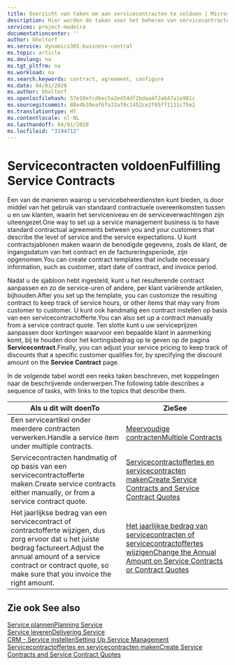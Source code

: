 ```yaml
---
title: Overzicht van taken om aan servicecontracten te voldoen | Microsoft Docs
description: Hier worden de taken voor het beheren van servicecontracten met klanten beschreven.
services: project-madeira
documentationcenter: ''
author: bholtorf
ms.service: dynamics365-business-central
ms.topic: article
ms.devlang: na
ms.tgt_pltfrm: na
ms.workload: na
ms.search.keywords: contract, agreement, configure
ms.date: 04/01/2020
ms.author: bholtorf
ms.openlocfilehash: 57e10efcd6ec5a2ed54df2bdaa4f2a647a1e981c
ms.sourcegitcommit: 88e4b30eaf6fa32af0c1452ce2f85ff1111c75e2
ms.translationtype: HT
ms.contentlocale: nl-NL
ms.lasthandoff: 04/01/2020
ms.locfileid: "3194712"
---
```

# <a name="fulfilling-service-contracts"></a><span data-ttu-id="19ed9-103">Servicecontracten voldoen</span><span class="sxs-lookup"><span data-stu-id="19ed9-103">Fulfilling Service Contracts</span></span> 
<span data-ttu-id="19ed9-104">Een van de manieren waarop u servicebeheerdiensten kunt bieden, is door middel van het gebruik van standaard contractuele overeenkomsten tussen u en uw klanten, waarin het serviceniveau en de serviceverwachtingen zijn uiteengezet.</span><span class="sxs-lookup"><span data-stu-id="19ed9-104">One way to set up a service management business is to have standard contractual agreements between you and your customers that describe the level of service and the service expectations.</span></span> <span data-ttu-id="19ed9-105">U kunt contractsjablonen maken waarin de benodigde gegevens, zoals de klant, de ingangsdatum van het contract en de factureringsperiode, zijn opgenomen.</span><span class="sxs-lookup"><span data-stu-id="19ed9-105">You can create contract templates that include necessary information, such as customer, start date of contract, and invoice period.</span></span>  
  
<span data-ttu-id="19ed9-106">Nadat u de sjabloon hebt ingesteld, kunt u het resulterende contract aanpassen en zo de service-uren of andere, per klant variërende artikelen, bijhouden.</span><span class="sxs-lookup"><span data-stu-id="19ed9-106">After you set up the template, you can customize the resulting contract to keep track of service hours, or other items that may vary from customer to customer.</span></span> <span data-ttu-id="19ed9-107">U kunt ook handmatig een contract instellen op basis van een servicecontractofferte.</span><span class="sxs-lookup"><span data-stu-id="19ed9-107">You can also set up a contract manually from a service contract quote.</span></span> <span data-ttu-id="19ed9-108">Ten slotte kunt u uw serviceprijzen aanpassen door kortingen waarvoor een bepaalde klant in aanmerking komt, bij te houden door het kortingsbedrag op te geven op de pagina **Servicecontract**.</span><span class="sxs-lookup"><span data-stu-id="19ed9-108">Finally, you can adjust your service pricing to keep track of discounts that a specific customer qualifies for, by specifying the discount amount on the **Service Contract** page.</span></span>  

<span data-ttu-id="19ed9-109">In de volgende tabel wordt een reeks taken beschreven, met koppelingen naar de beschrijvende onderwerpen.</span><span class="sxs-lookup"><span data-stu-id="19ed9-109">The following table describes a sequence of tasks, with links to the topics that describe them.</span></span>   
  
|<span data-ttu-id="19ed9-110">**Als u dit wilt doen**</span><span class="sxs-lookup"><span data-stu-id="19ed9-110">**To**</span></span>|<span data-ttu-id="19ed9-111">**Zie**</span><span class="sxs-lookup"><span data-stu-id="19ed9-111">**See**</span></span>|  
|------------|-------------|  
|<span data-ttu-id="19ed9-112">Een serviceartikel onder meerdere contracten verwerken.</span><span class="sxs-lookup"><span data-stu-id="19ed9-112">Handle a service item under multiple contracts.</span></span> | [<span data-ttu-id="19ed9-113">Meervoudige contracten</span><span class="sxs-lookup"><span data-stu-id="19ed9-113">Multiple Contracts</span></span>](service-multiple-contracts.md)|  
|<span data-ttu-id="19ed9-114">Servicecontracten handmatig of op basis van een servicecontractofferte maken.</span><span class="sxs-lookup"><span data-stu-id="19ed9-114">Create service contracts either manually, or from a service contract quote.</span></span>| [<span data-ttu-id="19ed9-115">Servicecontractoffertes en servicecontracten maken</span><span class="sxs-lookup"><span data-stu-id="19ed9-115">Create Service Contracts and Service Contract Quotes</span></span>](service-how-to-create-service-contracts-and-service-contract-quotes.md)|
|<span data-ttu-id="19ed9-116">Het jaarlijkse bedrag van een servicecontract of contractofferte wijzigen, dus zorg ervoor dat u het juiste bedrag factureert.</span><span class="sxs-lookup"><span data-stu-id="19ed9-116">Adjust the annual amount of a service contract or contract quote, so make sure that you invoice the right amount.</span></span>|[<span data-ttu-id="19ed9-117">Het jaarlijkse bedrag van servicecontracten of servicecontractoffertes wijzigen</span><span class="sxs-lookup"><span data-stu-id="19ed9-117">Change the Annual Amount on Service Contracts or Contract Quotes</span></span>](service-how-to-change-the-annual-amount-on-service-contracts-or-contract-quotes.md)|

## <a name="see-also"></a><span data-ttu-id="19ed9-118">Zie ook </span><span class="sxs-lookup"><span data-stu-id="19ed9-118">See also</span></span>
[<span data-ttu-id="19ed9-119">Service plannen</span><span class="sxs-lookup"><span data-stu-id="19ed9-119">Planning Service</span></span>](service-plan-service.md)  
[<span data-ttu-id="19ed9-120">Service leveren</span><span class="sxs-lookup"><span data-stu-id="19ed9-120">Delivering Service</span></span>](service-deliver-service.md)  
[<span data-ttu-id="19ed9-121">CRM - Service instellen</span><span class="sxs-lookup"><span data-stu-id="19ed9-121">Setting Up Service Management</span></span>](service-setup-service.md)  
[<span data-ttu-id="19ed9-122">Servicecontractoffertes en servicecontracten maken</span><span class="sxs-lookup"><span data-stu-id="19ed9-122">Create Service Contracts and Service Contract Quotes</span></span>](service-how-to-create-service-contracts-and-service-contract-quotes.md)  
